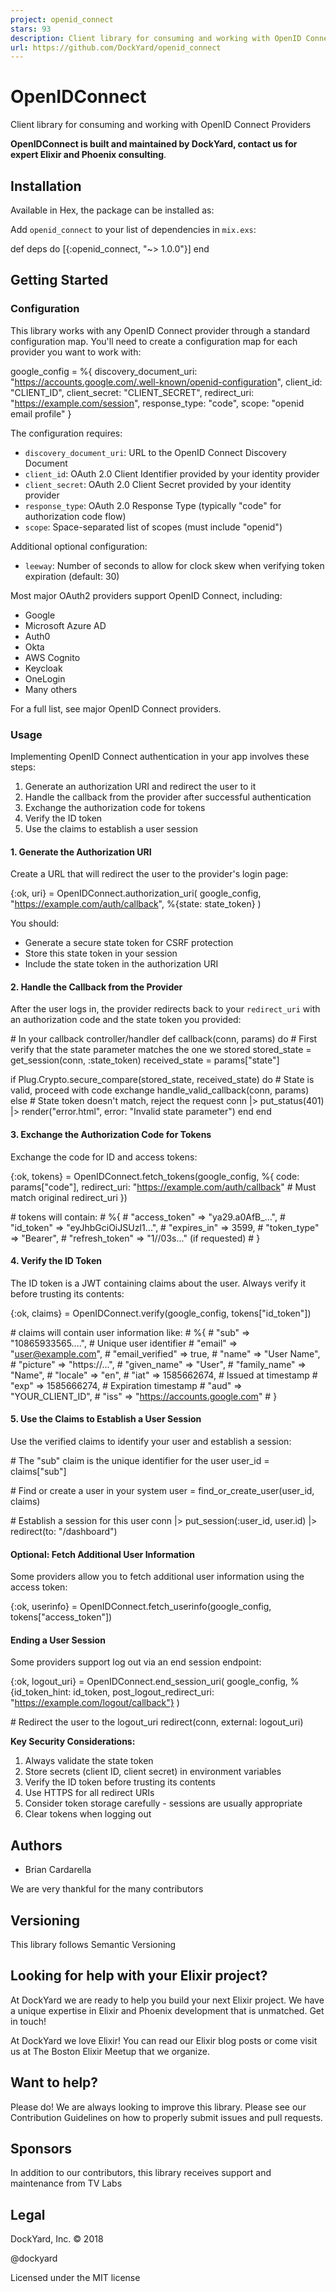 ```yaml
---
project: openid_connect
stars: 93
description: Client library for consuming and working with OpenID Connect Providers
url: https://github.com/DockYard/openid_connect
---
```


OpenIDConnect
=============

Client library for consuming and working with OpenID Connect Providers

**OpenIDConnect is built and maintained by DockYard, contact us for expert Elixir and Phoenix consulting**.

Installation
------------

Available in Hex, the package can be installed as:

Add `openid_connect` to your list of dependencies in `mix.exs`:

def deps do
  \[{:openid\_connect, "~> 1.0.0"}\]
end

Getting Started
---------------

### Configuration

This library works with any OpenID Connect provider through a standard configuration map. You'll need to create a configuration map for each provider you want to work with:

google\_config \= %{
  discovery\_document\_uri: "https://accounts.google.com/.well-known/openid-configuration",
  client\_id: "CLIENT\_ID",
  client\_secret: "CLIENT\_SECRET",
  redirect\_uri: "https://example.com/session",
  response\_type: "code",
  scope: "openid email profile"
}

The configuration requires:

-   `discovery_document_uri`: URL to the OpenID Connect Discovery Document
-   `client_id`: OAuth 2.0 Client Identifier provided by your identity provider
-   `client_secret`: OAuth 2.0 Client Secret provided by your identity provider
-   `response_type`: OAuth 2.0 Response Type (typically "code" for authorization code flow)
-   `scope`: Space-separated list of scopes (must include "openid")

Additional optional configuration:

-   `leeway`: Number of seconds to allow for clock skew when verifying token expiration (default: 30)

Most major OAuth2 providers support OpenID Connect, including:

-   Google
-   Microsoft Azure AD
-   Auth0
-   Okta
-   AWS Cognito
-   Keycloak
-   OneLogin
-   Many others

For a full list, see major OpenID Connect providers.

### Usage

Implementing OpenID Connect authentication in your app involves these steps:

1.  Generate an authorization URI and redirect the user to it
2.  Handle the callback from the provider after successful authentication
3.  Exchange the authorization code for tokens
4.  Verify the ID token
5.  Use the claims to establish a user session

#### 1\. Generate the Authorization URI

Create a URL that will redirect the user to the provider's login page:

{:ok, uri} \= OpenIDConnect.authorization\_uri(
  google\_config,
  "https://example.com/auth/callback",
  %{state: state\_token}
)

You should:

-   Generate a secure state token for CSRF protection
-   Store this state token in your session
-   Include the state token in the authorization URI

#### 2\. Handle the Callback from the Provider

After the user logs in, the provider redirects back to your `redirect_uri` with an authorization code and the state token you provided:

\# In your callback controller/handler
def callback(conn, params) do
  \# First verify that the state parameter matches the one we stored
  stored\_state \= get\_session(conn, :state\_token)
  received\_state \= params\["state"\]
  
  if Plug.Crypto.secure\_compare(stored\_state, received\_state) do
    \# State is valid, proceed with code exchange
    handle\_valid\_callback(conn, params)
  else
    \# State token doesn't match, reject the request
    conn
    |> put\_status(401)
    |> render("error.html", error: "Invalid state parameter")
  end
end

#### 3\. Exchange the Authorization Code for Tokens

Exchange the code for ID and access tokens:

{:ok, tokens} \= OpenIDConnect.fetch\_tokens(google\_config, %{
  code: params\["code"\],
  redirect\_uri: "https://example.com/auth/callback"  \# Must match original redirect\_uri
})

\# tokens will contain:
\# %{
\#   "access\_token" => "ya29.a0AfB\_...",
\#   "id\_token" => "eyJhbGciOiJSUzI1...",
\#   "expires\_in" => 3599,
\#   "token\_type" => "Bearer",
\#   "refresh\_token" => "1//03s..." (if requested)
\# }

#### 4\. Verify the ID Token

The ID token is a JWT containing claims about the user. Always verify it before trusting its contents:

{:ok, claims} \= OpenIDConnect.verify(google\_config, tokens\["id\_token"\])

\# claims will contain user information like:
\# %{
\#   "sub" => "10865933565....",  # Unique user identifier
\#   "email" => "user@example.com",
\#   "email\_verified" => true,
\#   "name" => "User Name",
\#   "picture" => "https://...",
\#   "given\_name" => "User",
\#   "family\_name" => "Name",
\#   "locale" => "en",
\#   "iat" => 1585662674,  # Issued at timestamp
\#   "exp" => 1585666274,  # Expiration timestamp
\#   "aud" => "YOUR\_CLIENT\_ID",
\#   "iss" => "https://accounts.google.com"
\# }

#### 5\. Use the Claims to Establish a User Session

Use the verified claims to identify your user and establish a session:

\# The "sub" claim is the unique identifier for the user
user\_id \= claims\["sub"\]

\# Find or create a user in your system
user \= find\_or\_create\_user(user\_id, claims)

\# Establish a session for this user
conn
|> put\_session(:user\_id, user.id)
|> redirect(to: "/dashboard")

#### Optional: Fetch Additional User Information

Some providers allow you to fetch additional user information using the access token:

{:ok, userinfo} \= OpenIDConnect.fetch\_userinfo(google\_config, tokens\["access\_token"\])

#### Ending a User Session

Some providers support log out via an end session endpoint:

{:ok, logout\_uri} \= OpenIDConnect.end\_session\_uri(
  google\_config,
  %{id\_token\_hint: id\_token, post\_logout\_redirect\_uri: "https://example.com/logout/callback"}
)

\# Redirect the user to the logout\_uri
redirect(conn, external: logout\_uri)

**Key Security Considerations:**

1.  Always validate the state token
2.  Store secrets (client ID, client secret) in environment variables
3.  Verify the ID token before trusting its contents
4.  Use HTTPS for all redirect URIs
5.  Consider token storage carefully - sessions are usually appropriate
6.  Clear tokens when logging out

Authors
-------

-   Brian Cardarella

We are very thankful for the many contributors

Versioning
----------

This library follows Semantic Versioning

Looking for help with your Elixir project?
------------------------------------------

At DockYard we are ready to help you build your next Elixir project. We have a unique expertise in Elixir and Phoenix development that is unmatched. Get in touch!

At DockYard we love Elixir! You can read our Elixir blog posts or come visit us at The Boston Elixir Meetup that we organize.

Want to help?
-------------

Please do! We are always looking to improve this library. Please see our Contribution Guidelines on how to properly submit issues and pull requests.

Sponsors
--------

In addition to our contributors, this library receives support and maintenance from TV Labs

Legal
-----

DockYard, Inc. © 2018

@dockyard

Licensed under the MIT license
